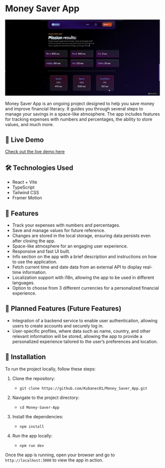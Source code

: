 # Money Saver App

![screenshot](./src/assets/app-screenshot-img.png)

Money Saver App is an ongoing project designed to help you save money and improve financial literacy. It guides you through several steps to manage your savings in a space-like atmosphere. The app includes features for tracking expenses with numbers and percentages, the ability to store values, and much more.


## 🚀 Live Demo

[Check out the live demo here](https://kubanec01.github.io/Money_Saver_App/)

## 🛠 Technologies Used

- React + Vite
- TypeScript
- Tailwind CSS
- Framer Motion

## 🌟 Features

- Track your expenses with numbers and percentages.
- Save and manage values for future reference.
- Changes are stored in the local storage, ensuring data persists even after closing the app.
- Space-like atmosphere for an engaging user experience.
- Responsive and fast UI built.
- Info section on the app with a brief description and instructions on how to use the application.
- Fetch current time and date data from an external API to display real-time information.
- Localization support with i18n, allowing the app to be used in different languages.
- Option to choose from 3 different currencies for a personalized financial experience.

## 🚧 Planned Features (Future Features)

- Integration of a backend service to enable user authentication, allowing users to create accounts and securely log in.
- User-specific profiles, where data such as name, country, and other relevant information will be stored, allowing the app to provide a personalized experience tailored to the user’s preferences and location.



## 🔧 Installation

To run the project locally, follow these steps:

1. Clone the repository:

   - `git clone https://github.com/Kubanec01/Money_Saver_App.git`

2. Navigate to the project directory:

   - `cd Money-Saver-App`

3. Install the dependencies:

   - `npm install`

4. Run the app locally:
   - `npm run dev`

Once the app is running, open your browser and go to `http://localhost:3000` to view the app in action.
